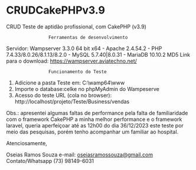 # CRUDCakePHPv3.9
CRUD Teste de aptidão profissional, com CakePHP (v3.9)

                    Ferramentas de desenvolvimento

Servidor: Wampserver 3.3.0 64 bit x64 - Apache 2.4.54.2 - PHP 7.4.33/8.0.26/8.1.13/8.2.0 - MySQL 5.7.40|8.0.31 - MariaDB 10.10.2 MD5
Link para o download: https://wampserver.aviatechno.net/

                    Funcionamento do Teste
1) Adicione a pasta Teste em: C:\wamp64\www
2) Importe o database:celke no phpMyAdmin do Wampeserve
3) Acesso do teste URL (cola no browser): http://localhost/projeto/Teste/Business/vendas

Obs.: apresentei algumas faltas de performance pela falta de familiaridade com o framework CakePHP a minha melhor performance e o framework laravel, queria aperfeiçoar até as 12h00 do dia 36/12/2023 este teste por meio das pesquisas, porém tenho acompanhar um familiar ao hospital.

Atenciosamente,

Oseias Ramos Souza
e-mail: oseiasramossouza@gmail.com
Contato/Whatsapp (73) 98149-6031
